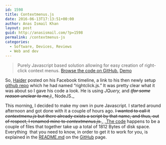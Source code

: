 ```yaml
---
id: 1598
title: Contextmenus.js
date: 2016-06-13T17:13:51+00:00
author: Anas Ismail Khan
layout: post
guid: http://anasismail.com/?p=1598
permalink: /contextmenus-js
categories:
  - Software, Devices, Reviews
  - Web and dev
---
```

> Purely Javascript based solution allowing for easy creation of right-click context menus. [Browse the code on GitHub.](https://github.com/anasik/contextmenus.js) [Demo](http://anasismail.com/others/contextmenu)

So, [Haider](http://haidrr.com) posted on his Facebook timeline, a link to his then newly setup [github repo](https://github.com/candh/rightClick) which he had named &#8220;rightclick.js.&#8221; It was pretty clear what it was about so I gave his code a look. He is using _JQuery,_ and <del><em>(for some reason unclear to me,)</em></del>_ NodeJS._

This morning, I decided to make my own in pure Javascript. I started around afternoon and got done with it a couple of hours ago. <del>I wanted to call it <em>contextmenu.js </em>but there already exists a script by that name, and thus, out of respect, I renamed mine to <em>contextmenus.js.</em></del>_ _[The code](https://github.com/anasik/contextmenus.js) happens to be a couple of files that together take up a total of 1812 Bytes of disk space. Everything  that you need to know, in order to get it to work for you, is explained in the [README.md](https://github.com/anasik/contextmenus.js/blob/master/README.md) on the [GitHub](https://github.com/anasik/contextmenus.js) page.